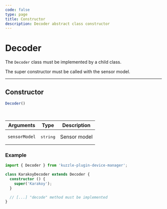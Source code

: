 ```yaml
---
code: false
type: page
title: Constructor
description: Decoder abstract class constructor
---
```


# Decoder

The `Decoder` class must be implemented by a child class.

The super constructor must be called with the sensor model.

---

## Constructor

```ts
Decoder()
```

<br/>

| Arguments     | Type              | Description  |
|---------------|-------------------|--------------|
| `sensorModel` | <pre>string</pre> | Sensor model |

### Example

```ts
import { Decoder } from 'kuzzle-plugin-device-manager';

class KarakoyDecoder extends Decoder {
  constructor () {
    super('Karakoy');
  }

  // [...] "decode" method must be implemented
}
```